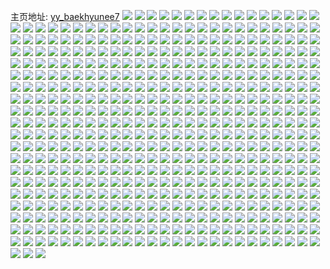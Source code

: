 主页地址: [yy_baekhyunee7](https://weibo.com/u/5141361145) 
![](https://wx4.sinaimg.cn/mw2000/005BWCTLly1h2bpqn1gjgj32dc2dcnpe.jpg) 
![](https://wx4.sinaimg.cn/mw2000/005BWCTLly1h2bpqotfj6j32u82u8qv7.jpg) 
![](https://wx4.sinaimg.cn/mw2000/005BWCTLly1h2bpq8tb4jj30w00u0wle.jpg) 
![](https://wx4.sinaimg.cn/mw2000/005BWCTLly1h2bpqd81q8j34gw3cou11.jpg) 
![](https://wx4.sinaimg.cn/mw2000/005BWCTLly1h2bpqimdd9j32dc2dc7wj.jpg) 
![](https://wx4.sinaimg.cn/mw2000/005BWCTLly1h2bpqfjnj4j335s2dc7wk.jpg) 
![](https://wx4.sinaimg.cn/mw2000/005BWCTLly1h2bpqlii6cj32dc2dc4qr.jpg) 
![](https://wx4.sinaimg.cn/mw2000/005BWCTLly1h2bpqh6kgbj32dc2dcb2b.jpg) 
![](https://wx4.sinaimg.cn/mw2000/005BWCTLly1h2bpqkakqtj32dc2dcx6q.jpg) 
![](https://wx4.sinaimg.cn/mw2000/005BWCTLly1h24ixa7t7vj31o0190wnf.jpg) 
![](https://wx4.sinaimg.cn/mw2000/005BWCTLly1h24ixajg2tj31o0190k1p.jpg) 
![](https://wx4.sinaimg.cn/mw2000/005BWCTLly1h24ixbxghkj31o0190alz.jpg) 
![](https://wx4.sinaimg.cn/mw2000/005BWCTLly1h24ix9k1utj31uc1acdo9.jpg) 
![](https://wx4.sinaimg.cn/mw2000/005BWCTLly1h24ixas8u1j31o0190jz6.jpg) 
![](https://wx4.sinaimg.cn/mw2000/005BWCTLly1h24ixb6jvrj31o0190gsj.jpg) 
![](https://wx4.sinaimg.cn/mw2000/005BWCTLly1h24ix9xdy9j31o0190gyw.jpg) 
![](https://wx4.sinaimg.cn/mw2000/005BWCTLly1h24ixbm8mrj31o01907lj.jpg) 
![](https://wx4.sinaimg.cn/mw2000/005BWCTLly1h24ixq7i8ij31o0190h10.jpg) 
![](https://wx4.sinaimg.cn/mw2000/005BWCTLly1h22e4n4jqtj323v35tkjm.jpg) 
![](https://wx4.sinaimg.cn/mw2000/005BWCTLly1h22e4lartlj32fb2c0x6p.jpg) 
![](https://wx4.sinaimg.cn/mw2000/005BWCTLly1h22e4uxkltj32dc2dcu0x.jpg) 
![](https://wx4.sinaimg.cn/mw2000/005BWCTLly1h22e4rhsd7j32dc2d41l0.jpg) 
![](https://wx4.sinaimg.cn/mw2000/005BWCTLly1h22e4tf3bfj32dc2dc1kz.jpg) 
![](https://wx4.sinaimg.cn/mw2000/005BWCTLly1h22e4pc5xvj32dc2dce83.jpg) 
![](https://wx4.sinaimg.cn/mw2000/005BWCTLly1h20aoeomc1j3247340u0y.jpg) 
![](https://wx4.sinaimg.cn/mw2000/005BWCTLly1h20aocbt94j32f43k07wi.jpg) 
![](https://wx4.sinaimg.cn/mw2000/005BWCTLly1h20aojjclvj32u82u8b2c.jpg) 
![](https://wx4.sinaimg.cn/mw2000/005BWCTLly1h20aod7v6vj32dc2dcnpd.jpg) 
![](https://wx4.sinaimg.cn/mw2000/005BWCTLly1h20anwrxvqj30u0140wib.jpg) 
![](https://wx4.sinaimg.cn/mw2000/005BWCTLly1h20anx1tp3j30m813k0un.jpg) 
![](https://wx4.sinaimg.cn/mw2000/005BWCTLly1h1z598ucrkj31mo25ye81.jpg) 
![](https://wx4.sinaimg.cn/mw2000/005BWCTLly1h1z599jbqcj31mo23n4qp.jpg) 
![](https://wx4.sinaimg.cn/mw2000/005BWCTLly1h1xsxkag2kj32dc35snpe.jpg) 
![](https://wx4.sinaimg.cn/mw2000/005BWCTLly1h1xsxmbyigj32dc35snpe.jpg) 
![](https://wx4.sinaimg.cn/mw2000/005BWCTLly1h1xrr0unuej32dc2dcnpe.jpg) 
![](https://wx4.sinaimg.cn/mw2000/005BWCTLly1h1xrr1r844j32dc2dc4qq.jpg) 
![](https://wx4.sinaimg.cn/mw2000/005BWCTLly1h1xrrcx9gcj32dc2dcu0y.jpg) 
![](https://wx4.sinaimg.cn/mw2000/005BWCTLly1h1xrr5ppu0j32u82u8u0z.jpg) 
![](https://wx4.sinaimg.cn/mw2000/005BWCTLly1h1xrqxc39nj325s31g7wi.jpg) 
![](https://wx4.sinaimg.cn/mw2000/005BWCTLly1h1xrrbn1a5j32dc35se82.jpg) 
![](https://wx4.sinaimg.cn/mw2000/005BWCTLly1h1xrr75hbkj32dc2dc1l1.jpg) 
![](https://wx4.sinaimg.cn/mw2000/005BWCTLly1h1xrqzovoaj32c02c0u10.jpg) 
![](https://wx4.sinaimg.cn/mw2000/005BWCTLly1h1xrr484iuj32u82u8x6u.jpg) 
![](https://wx4.sinaimg.cn/mw2000/005BWCTLly1h1wkp50awtj31o0190wyd.jpg) 
![](https://wx4.sinaimg.cn/mw2000/005BWCTLly1h1wkp5hwsvj31o0190h5i.jpg) 
![](https://wx4.sinaimg.cn/mw2000/005BWCTLly1h1vb9xa05pj32dc2dcnpd.jpg) 
![](https://wx4.sinaimg.cn/mw2000/005BWCTLly1h1vb9epibhj31ek35r7wh.jpg) 
![](https://wx4.sinaimg.cn/mw2000/005BWCTLly1h1vb9q5vccj32dc2dcu0x.jpg) 
![](https://wx4.sinaimg.cn/mw2000/005BWCTLly1h1vb9dhaabj31ek35rhdt.jpg) 
![](https://wx4.sinaimg.cn/mw2000/005BWCTLly1h1vb9htutdj32dc2dckjl.jpg) 
![](https://wx4.sinaimg.cn/mw2000/005BWCTLly1h1vb9iu6zsj32dc2dcb2a.jpg) 
![](https://wx4.sinaimg.cn/mw2000/005BWCTLly1h1vb9fxbd8j31fb24p4qp.jpg) 
![](https://wx4.sinaimg.cn/mw2000/005BWCTLly1h1vb9kle70j32dc2dc4qr.jpg) 
![](https://wx4.sinaimg.cn/mw2000/005BWCTLly1h1vb9ltu69j32dc2dc7wi.jpg) 
![](https://wx4.sinaimg.cn/mw2000/005BWCTLly1h1vb9nb6plj32dc2dc7wi.jpg) 
![](https://wx4.sinaimg.cn/mw2000/005BWCTLly1h1vb9orvvrj32dc2dcx6q.jpg) 
![](https://wx4.sinaimg.cn/mw2000/005BWCTLly1h1taji08ufj30y019ckaa.jpg) 
![](https://wx4.sinaimg.cn/mw2000/005BWCTLly1h1rz2kd3wij31mo1mo1kx.jpg) 
![](https://wx4.sinaimg.cn/mw2000/005BWCTLly1h1rz449femj31o0190n3v.jpg) 
![](https://wx4.sinaimg.cn/mw2000/005BWCTLly1h1rzcvlcabj31o0190na4.jpg) 
![](https://wx4.sinaimg.cn/mw2000/005BWCTLly1h1rz2jemlhj32dc2dckjl.jpg) 
![](https://wx4.sinaimg.cn/mw2000/005BWCTLly1h1rz2im56lj32dc2dchdu.jpg) 
![](https://wx4.sinaimg.cn/mw2000/005BWCTLly1h1rz2gb2lnj32dc2dckjm.jpg) 
![](https://wx4.sinaimg.cn/mw2000/005BWCTLly1h1pyjfpp48j31hc0u0n0t.jpg) 
![](https://wx4.sinaimg.cn/mw2000/005BWCTLly1h1px3b6go7j30u01f6abn.jpg) 
![](https://wx4.sinaimg.cn/mw2000/005BWCTLly1h1omn4teldj31mo268e81.jpg) 
![](https://wx4.sinaimg.cn/mw2000/005BWCTLly1h1omnd7ishj30vp13eq5m.jpg) 
![](https://wx4.sinaimg.cn/mw2000/005BWCTLly1h1omnafi95j335s2dcb29.jpg) 
![](https://wx4.sinaimg.cn/mw2000/005BWCTLly1h1omnbp9ezj32dc2dce82.jpg) 
![](https://wx4.sinaimg.cn/mw2000/005BWCTLly1h1omn551prj31o0190jyw.jpg) 
![](https://wx4.sinaimg.cn/mw2000/005BWCTLly1h1omnctmszj32dc35shdu.jpg) 
![](https://wx4.sinaimg.cn/mw2000/005BWCTLly1h1omn0yph8j32c02c01kz.jpg) 
![](https://wx4.sinaimg.cn/mw2000/005BWCTLly1h1omn8ukf8j32cj29cu0y.jpg) 
![](https://wx4.sinaimg.cn/mw2000/005BWCTLly1h1omn6m9knj32dc2dckjm.jpg) 
![](https://wx4.sinaimg.cn/mw2000/005BWCTLly1h1l15uowuhj30sg0s7wkf.jpg) 
![](https://wx4.sinaimg.cn/mw2000/005BWCTLly1h1l15vtlhej335s2dcb2a.jpg) 
![](https://wx4.sinaimg.cn/mw2000/005BWCTLly1h1hjz7cycjj32eo2eohdt.jpg) 
![](https://wx4.sinaimg.cn/mw2000/005BWCTLly1h1hjz90789j32dc2dce83.jpg) 
![](https://wx4.sinaimg.cn/mw2000/005BWCTLly1h1hjzaqs8ej32dc35snpe.jpg) 
![](https://wx4.sinaimg.cn/mw2000/005BWCTLly1h1hjziibm7j32u82u8kjn.jpg) 
![](https://wx4.sinaimg.cn/mw2000/005BWCTLly1h1hjzgoq11j335s2dcb2a.jpg) 
![](https://wx4.sinaimg.cn/mw2000/005BWCTLly1h1hjzjvocgj32dc2dckjn.jpg) 
![](https://wx4.sinaimg.cn/mw2000/005BWCTLly1h1hjzlciy0j32dc2dc7wi.jpg) 
![](https://wx4.sinaimg.cn/mw2000/005BWCTLly1h1hjzdlh3pj323u35su0y.jpg) 
![](https://wx4.sinaimg.cn/mw2000/005BWCTLly1h1hjzfkv8sj323u35s7wj.jpg) 
![](https://wx4.sinaimg.cn/mw2000/005BWCTLly1h1cj5ygodzj32dc2dcnpe.jpg) 
![](https://wx4.sinaimg.cn/mw2000/005BWCTLly1h1cj5nwyczj32dc2dc4qq.jpg) 
![](https://wx4.sinaimg.cn/mw2000/005BWCTLly1h1cj5uiislj32u82u87wj.jpg) 
![](https://wx4.sinaimg.cn/mw2000/005BWCTLly1h1cj5pf04ej32eo37ke82.jpg) 
![](https://wx4.sinaimg.cn/mw2000/005BWCTLly1h1cj5ro05jj31op1rshdu.jpg) 
![](https://wx4.sinaimg.cn/mw2000/005BWCTLly1h1cj5w1hw4j32dc25shdt.jpg) 
![](https://wx4.sinaimg.cn/mw2000/005BWCTLly1h1cj5xdznaj32dc2dcu0y.jpg) 
![](https://wx4.sinaimg.cn/mw2000/005BWCTLly1h1cj5t0v13j326h35sb29.jpg) 
![](https://wx4.sinaimg.cn/mw2000/005BWCTLly1h1cj5z1ekzj30xh18ntg6.jpg) 
![](https://wx4.sinaimg.cn/mw2000/005BWCTLly1h18lie7sboj30qo0zktju.jpg) 
![](https://wx4.sinaimg.cn/mw2000/005BWCTLly1h18lieiovpj30mh0wwdpk.jpg) 
![](https://wx4.sinaimg.cn/mw2000/005BWCTLly1h16vcy87bpj31yc2e6x6p.jpg) 
![](https://wx4.sinaimg.cn/mw2000/005BWCTLly1h16vd0gsnxj33402bzkjn.jpg) 
![](https://wx4.sinaimg.cn/mw2000/005BWCTLly1h16vd24827j333z2bz1kz.jpg) 
![](https://wx4.sinaimg.cn/mw2000/005BWCTLly1h16vcwkufrj311c250aja.jpg) 
![](https://wx4.sinaimg.cn/mw2000/005BWCTLly1h16vcqlovnj323v35tnpd.jpg) 
![](https://wx4.sinaimg.cn/mw2000/005BWCTLly1h16vcrnhyxj31vu35r4qp.jpg) 
![](https://wx4.sinaimg.cn/mw2000/005BWCTLly1h16vcw1xkkj32dc2dcx6p.jpg) 
![](https://wx4.sinaimg.cn/mw2000/005BWCTLly1h16vct0oa1j335s2dcqv7.jpg) 
![](https://wx4.sinaimg.cn/mw2000/005BWCTLly1h16vcua59xj32o32mqu0y.jpg) 
![](https://wx4.sinaimg.cn/mw2000/005BWCTLly1h16vcxb0z6j31lv23jkjl.jpg) 
![](https://wx4.sinaimg.cn/mw2000/005BWCTLly1h13v4fuggdj323v35tqv5.jpg) 
![](https://wx4.sinaimg.cn/mw2000/005BWCTLly1h13v4j9s6ij32u82u8hdu.jpg) 
![](https://wx4.sinaimg.cn/mw2000/005BWCTLly1h13v4gxknsj32db34fhdt.jpg) 
![](https://wx4.sinaimg.cn/mw2000/005BWCTLly1h13v4m4o5oj33402c0kjo.jpg) 
![](https://wx4.sinaimg.cn/mw2000/005BWCTLly1h12qpvt0fjj31400u03yw.jpg) 
![](https://wx4.sinaimg.cn/mw2000/005BWCTLly1h12gtp1i0nj30u01jn76q.jpg) 
![](https://wx4.sinaimg.cn/mw2000/005BWCTLly1h10idd0u5lj31ml1mlu0x.jpg) 
![](https://wx4.sinaimg.cn/mw2000/005BWCTLly1h10iddmqrvj31km1kmqv5.jpg) 
![](https://wx4.sinaimg.cn/mw2000/005BWCTLly1h10ide854qj31ml1mlhdr.jpg) 
![](https://wx4.sinaimg.cn/mw2000/005BWCTLly1h10idf1tvrj31mf1o07wh.jpg) 
![](https://wx4.sinaimg.cn/mw2000/005BWCTLly1h0xuy6vnqjj32eo2eob2a.jpg) 
![](https://wx4.sinaimg.cn/mw2000/005BWCTLly1h0xuy9lxfaj32dc2dc7wi.jpg) 
![](https://wx4.sinaimg.cn/mw2000/005BWCTLly1h0xuyehw2pj335s2dcx6q.jpg) 
![](https://wx4.sinaimg.cn/mw2000/005BWCTLly1h0xuyrib22j32dc2dc7wi.jpg) 
![](https://wx4.sinaimg.cn/mw2000/005BWCTLly1h0tnzydr7sj318g0p011x.jpg) 
![](https://wx4.sinaimg.cn/mw2000/005BWCTLly1h0tiwi83epj30lf05d0uw.jpg) 
![](https://wx4.sinaimg.cn/mw2000/005BWCTLly1h0pezxfp9lj32u82u81kz.jpg) 
![](https://wx4.sinaimg.cn/mw2000/005BWCTLly1h0pezy13baj317b0tbag9.jpg) 
![](https://wx4.sinaimg.cn/mw2000/005BWCTLly1h0pf07l2dtj30zo1kaqv5.jpg) 
![](https://wx4.sinaimg.cn/mw2000/005BWCTLly1h0pezzg5tqj313r12ztsj.jpg) 
![](https://wx4.sinaimg.cn/mw2000/005BWCTLly1h0pf02zj7gj32dc35s4qt.jpg) 
![](https://wx4.sinaimg.cn/mw2000/005BWCTLly1h0pf0523txj337k2eokjn.jpg) 
![](https://wx4.sinaimg.cn/mw2000/005BWCTLly1h0pezyu1b9j31ki1gs7w8.jpg) 
![](https://wx4.sinaimg.cn/mw2000/005BWCTLly1h0pf09uovpj329j1kw7wi.jpg) 
![](https://wx4.sinaimg.cn/mw2000/005BWCTLly1h0pf0cdfpyj32dc2dce82.jpg) 
![](https://wx4.sinaimg.cn/mw2000/005BWCTLly1h0pf00o1kjj31vn1v6kjl.jpg) 
![](https://wx4.sinaimg.cn/mw2000/005BWCTLly1h0pf0ga8imj32dc2dc1ky.jpg) 
![](https://wx4.sinaimg.cn/mw2000/005BWCTLly1h0pf0l1ta9j32dc2dcnpd.jpg) 
![](https://wx4.sinaimg.cn/mw2000/005BWCTLly1h0m1nue2w9j31o00zutxz.jpg) 
![](https://wx4.sinaimg.cn/mw2000/005BWCTLly1h0m1o6v04nj31zm1wd4qp.jpg) 
![](https://wx4.sinaimg.cn/mw2000/005BWCTLly1h0m1nx3vo4j311c250thu.jpg) 
![](https://wx4.sinaimg.cn/mw2000/005BWCTLly1h0m1o0lfa5j32dc21fhdt.jpg) 
![](https://wx4.sinaimg.cn/mw2000/005BWCTLly1h0m1nzgtv4j32c0340qv8.jpg) 
![](https://wx4.sinaimg.cn/mw2000/005BWCTLly1h0m1o2e9jyj32dc35s1kz.jpg) 
![](https://wx4.sinaimg.cn/mw2000/005BWCTLly1h0m1o4xj30j32nq1xqnpd.jpg) 
![](https://wx4.sinaimg.cn/mw2000/005BWCTLly1h0m1nvpzztj335s2dc4qr.jpg) 
![](https://wx4.sinaimg.cn/mw2000/005BWCTLly1h0m1nwns17j31nn1moe81.jpg) 
![](https://wx4.sinaimg.cn/mw2000/005BWCTLly1h0m1o40psrj335s2dc1kz.jpg) 
![](https://wx4.sinaimg.cn/mw2000/005BWCTLly1h0m1o5pdrmj32sj23qnpd.jpg) 
![](https://wx4.sinaimg.cn/mw2000/005BWCTLly1h0j44qapzzj30u01fr77w.jpg) 
![](https://wx4.sinaimg.cn/mw2000/005BWCTLly1h0f54oegdgj32u82u8b29.jpg) 
![](https://wx4.sinaimg.cn/mw2000/005BWCTLly1h0f5545bcej32dc35shdw.jpg) 
![](https://wx4.sinaimg.cn/mw2000/005BWCTLly1h0f555k478j32dc2dcx6p.jpg) 
![](https://wx4.sinaimg.cn/mw2000/005BWCTLly1h0f54srf76j321c2da4qq.jpg) 
![](https://wx4.sinaimg.cn/mw2000/005BWCTLly1h0f557m4qej32dc2dc1ky.jpg) 
![](https://wx4.sinaimg.cn/mw2000/005BWCTLly1h0f550r0yjj335s2dcb2b.jpg) 
![](https://wx4.sinaimg.cn/mw2000/005BWCTLly1h0f54qxr6dj32dc2dcqv6.jpg) 
![](https://wx4.sinaimg.cn/mw2000/005BWCTLly1h0f54wjyxwj32dc35sb2b.jpg) 
![](https://wx4.sinaimg.cn/mw2000/005BWCTLly1h0f54utocgj335s2dc4qr.jpg) 
![](https://wx4.sinaimg.cn/mw2000/005BWCTLly1h0f54xtw38j32qn27rx6q.jpg) 
![](https://wx4.sinaimg.cn/mw2000/005BWCTLly1h0ddra79m3j31x32w7hdt.jpg) 
![](https://wx4.sinaimg.cn/mw2000/005BWCTLly1h07exkp3qjj32dc35skjm.jpg) 
![](https://wx4.sinaimg.cn/mw2000/005BWCTLly1h07ewkd6jhj31km35snpe.jpg) 
![](https://wx4.sinaimg.cn/mw2000/005BWCTLly1h07ewmftl7j31ko35s4qr.jpg) 
![](https://wx4.sinaimg.cn/mw2000/005BWCTLly1h07ewiolrwj30y535tnpd.jpg) 
![](https://wx4.sinaimg.cn/mw2000/005BWCTLly1h07ewty783j322435rb29.jpg) 
![](https://wx4.sinaimg.cn/mw2000/005BWCTLly1h07ewsu0snj31kw35su0x.jpg) 
![](https://wx4.sinaimg.cn/mw2000/005BWCTLly1h07ewqw2fnj31kw35su0x.jpg) 
![](https://wx4.sinaimg.cn/mw2000/005BWCTLly1h07ewo624bj311x35rb29.jpg) 
![](https://wx4.sinaimg.cn/mw2000/005BWCTLly1h07ewvgedmj31ma35rnpd.jpg) 
![](https://wx4.sinaimg.cn/mw2000/005BWCTLly1h07ewwfzjsj32dc2dc1ky.jpg) 
![](https://wx4.sinaimg.cn/mw2000/005BWCTLly1h0440iizyij30sj0shdrr.jpg) 
![](https://wx4.sinaimg.cn/mw2000/005BWCTLly1h03c39gv1gj32dc2dcb2b.jpg) 
![](https://wx4.sinaimg.cn/mw2000/005BWCTLly1h03c2w04usj311c3401iu.jpg) 
![](https://wx4.sinaimg.cn/mw2000/005BWCTLly1h03c2udumbj32dc2dcu0x.jpg) 
![](https://wx4.sinaimg.cn/mw2000/005BWCTLly1h03c2sar0lj32dc2dce82.jpg) 
![](https://wx4.sinaimg.cn/mw2000/005BWCTLly1h03c340lplj32dc2dcx6p.jpg) 
![](https://wx4.sinaimg.cn/mw2000/005BWCTLly1h03c321ae8j32dc2dckjm.jpg) 
![](https://wx4.sinaimg.cn/mw2000/005BWCTLly1h03c2ynb6xj32dc2dcx6p.jpg) 
![](https://wx4.sinaimg.cn/mw2000/005BWCTLly1h03c2q5oaej32dc2dcnpe.jpg) 
![](https://wx4.sinaimg.cn/mw2000/005BWCTLly1h03c36jpokj32dc2dc1ky.jpg) 
![](https://wx4.sinaimg.cn/mw2000/005BWCTLly1gzzjojx628j31fc23n7wh.jpg) 
![](https://wx4.sinaimg.cn/mw2000/005BWCTLly1gzzjolt5vnj31je268hdt.jpg) 
![](https://wx4.sinaimg.cn/mw2000/005BWCTLly1gzzjone7zyj31mo2684qq.jpg) 
![](https://wx4.sinaimg.cn/mw2000/005BWCTLly1gzzjoq3xnfj31mo268b2a.jpg) 
![](https://wx4.sinaimg.cn/mw2000/005BWCTLly1gzybp0cw0pj335s2dce81.jpg) 
![](https://wx4.sinaimg.cn/mw2000/005BWCTLly1gzybp1pvk9j326t1r04qp.jpg) 
![](https://wx4.sinaimg.cn/mw2000/005BWCTLly1gzyboyjoq4j31mo197zuq.jpg) 
![](https://wx4.sinaimg.cn/mw2000/005BWCTLly1gzyboxsig7j335s2dckjm.jpg) 
![](https://wx4.sinaimg.cn/mw2000/005BWCTLly1gzybow8ecwj311c2507da.jpg) 
![](https://wx4.sinaimg.cn/mw2000/005BWCTLly1gzybovqszbj30vm0vh0wv.jpg) 
![](https://wx4.sinaimg.cn/mw2000/005BWCTLly1gztqyt1m7sj32he1yt1ky.jpg) 
![](https://wx4.sinaimg.cn/mw2000/005BWCTLly1gztqyv8qh7j32nd222kjm.jpg) 
![](https://wx4.sinaimg.cn/mw2000/005BWCTLly1gztqyyd010j32dc2cghdu.jpg) 
![](https://wx4.sinaimg.cn/mw2000/005BWCTLly1gztqz26mhzj32dc2dchdu.jpg) 
![](https://wx4.sinaimg.cn/mw2000/005BWCTLly1gztqyx2c6cj33402c0u0x.jpg) 
![](https://wx4.sinaimg.cn/mw2000/005BWCTLly1gztqz5flfvj31mo1monno.jpg) 
![](https://wx4.sinaimg.cn/mw2000/005BWCTLly1gztqyzp2lpj335s2dcqv6.jpg) 
![](https://wx4.sinaimg.cn/mw2000/005BWCTLly1gztqz4g4c5j329l2cmx6p.jpg) 
![](https://wx4.sinaimg.cn/mw2000/005BWCTLly1gztr0gjedoj31400u0te1.jpg) 
![](https://wx4.sinaimg.cn/mw2000/005BWCTLly1gzkd9h0kwtj31mo1moqv5.jpg) 
![](https://wx4.sinaimg.cn/mw2000/005BWCTLly1gzjuz7hyq8j32dc35shdu.jpg) 
![](https://wx4.sinaimg.cn/mw2000/005BWCTLly1gzj3zdgn4dj335s2dc1kz.jpg) 
![](https://wx4.sinaimg.cn/mw2000/005BWCTLly1gzj3zg090uj30u00u0464.jpg) 
![](https://wx4.sinaimg.cn/mw2000/005BWCTLly1gzj3zfjp4tj32r023oqv6.jpg) 
![](https://wx4.sinaimg.cn/mw2000/005BWCTLly1gzj42an228j32mu3407wi.jpg) 
![](https://wx4.sinaimg.cn/mw2000/005BWCTLly1gzj3znhjxkj31mo268e81.jpg) 
![](https://wx4.sinaimg.cn/mw2000/005BWCTLly1gzj41d10esj30uq33z4qp.jpg) 
![](https://wx4.sinaimg.cn/mw2000/005BWCTLly1gzcdef6rq8j31400u0aha.jpg) 
![](https://wx4.sinaimg.cn/mw2000/005BWCTLly1gzcdegvfw2j335s2dcu0y.jpg) 
![](https://wx4.sinaimg.cn/mw2000/005BWCTLly1gz8sd0dciej30u00dj0x6.jpg) 
![](https://wx4.sinaimg.cn/mw2000/005BWCTLly1gz8sd1v8npj32c01o9hdt.jpg) 
![](https://wx4.sinaimg.cn/mw2000/005BWCTLly1gz8sfbgo9ej329c2biqv6.jpg) 
![](https://wx4.sinaimg.cn/mw2000/005BWCTLly1gz8sd6krf8j335s2dchdu.jpg) 
![](https://wx4.sinaimg.cn/mw2000/005BWCTLly1gz8sd53ymcj335s2dc1kz.jpg) 
![](https://wx4.sinaimg.cn/mw2000/005BWCTLly1gz8sds5dmyj32dc35sb2a.jpg) 
![](https://wx4.sinaimg.cn/mw2000/005BWCTLly1gz3yc9cxvgj30u00u0dj6.jpg) 
![](https://wx4.sinaimg.cn/mw2000/005BWCTLgy1gz0imcy1i6j30s10pvq8e.jpg) 
![](https://wx4.sinaimg.cn/mw2000/005BWCTLgy1gz0imwjiioj311c0r17ad.jpg) 
![](https://wx4.sinaimg.cn/mw2000/005BWCTLgy1gz0imhw4chj30ig0gtwgt.jpg) 
![](https://wx4.sinaimg.cn/mw2000/005BWCTLgy1gz0imecaz8j32db23sx6p.jpg) 
![](https://wx4.sinaimg.cn/mw2000/005BWCTLgy1gz0in2n6cqj32c0340hdv.jpg) 
![](https://wx4.sinaimg.cn/mw2000/005BWCTLgy1gz0imrawmlj335s2dcu0y.jpg) 
![](https://wx4.sinaimg.cn/mw2000/005BWCTLgy1gz0inlz4c4j330b25dkjo.jpg) 
![](https://wx4.sinaimg.cn/mw2000/005BWCTLgy1gz0immvwzsj335s2dcqv7.jpg) 
![](https://wx4.sinaimg.cn/mw2000/005BWCTLgy1gz0imvb7hhj335s2dc1kz.jpg) 
![](https://wx4.sinaimg.cn/mw2000/005BWCTLgy1gz0in8k91ej335s2dckjo.jpg) 
![](https://wx4.sinaimg.cn/mw2000/005BWCTLgy1gz0inezzfcj32io1w0u0z.jpg) 
![](https://wx4.sinaimg.cn/mw2000/005BWCTLgy1gz0imhawqgj31mo1mo4qp.jpg) 
![](https://wx4.sinaimg.cn/mw2000/005BWCTLgy1gz0imfmlzjj335s2dchdu.jpg) 
![](https://wx4.sinaimg.cn/mw2000/005BWCTLgy1gyz78oxzoyj31os2bwx6p.jpg) 
![](https://wx4.sinaimg.cn/mw2000/005BWCTLgy1gyz78vjy9nj31p82rpkjm.jpg) 
![](https://wx4.sinaimg.cn/mw2000/005BWCTLgy1gyz78sq3wtj31lq2hve82.jpg) 
![](https://wx4.sinaimg.cn/mw2000/005BWCTLgy1gyz798a9r0j321n2uux6q.jpg) 
![](https://wx4.sinaimg.cn/mw2000/005BWCTLgy1gyz79hh9m2j32dc3k07wk.jpg) 
![](https://wx4.sinaimg.cn/mw2000/005BWCTLgy1gyz78zipoqj31gc234e82.jpg) 
![](https://wx4.sinaimg.cn/mw2000/005BWCTLgy1gyz792w8r3j31qx2md4qr.jpg) 
![](https://wx4.sinaimg.cn/mw2000/005BWCTLgy1gyz79db8bmj328y3giqv9.jpg) 
![](https://wx4.sinaimg.cn/mw2000/005BWCTLgy1gyz79ki61hj324d33p1kz.jpg) 
![](https://wx4.sinaimg.cn/mw2000/005BWCTLgy1gyz79pyhacj32dc3k0hdx.jpg) 
![](https://wx4.sinaimg.cn/mw2000/005BWCTLgy1gyz79soo62j31ns2dcqv6.jpg) 
![](https://wx4.sinaimg.cn/mw2000/005BWCTLgy1gyy7uc3vvcj32io1w0u0z.jpg) 
![](https://wx4.sinaimg.cn/mw2000/005BWCTLgy1gyy7ufpujuj32c0340hdv.jpg) 
![](https://wx4.sinaimg.cn/mw2000/005BWCTLgy1gyy7uiq1g0j32dc35se82.jpg) 
![](https://wx4.sinaimg.cn/mw2000/005BWCTLgy1gyy7uls1h7j335s2dc4qr.jpg) 
![](https://wx4.sinaimg.cn/mw2000/005BWCTLly1gyx2ucpgapj31s02dchdu.jpg) 
![](https://wx4.sinaimg.cn/mw2000/005BWCTLly1gyuqog6jf0j335s2dckjm.jpg) 
![](https://wx4.sinaimg.cn/mw2000/005BWCTLly1gyuqoikp0bj322w22gb2a.jpg) 
![](https://wx4.sinaimg.cn/mw2000/005BWCTLly1gyuqokqjlrj31mo1mo7rv.jpg) 
![](https://wx4.sinaimg.cn/mw2000/005BWCTLly1gyuqorg1dmj32c02c0b2b.jpg) 
![](https://wx4.sinaimg.cn/mw2000/005BWCTLly1gyuqom7f0jj31hc0u0anr.jpg) 
![](https://wx4.sinaimg.cn/mw2000/005BWCTLly1gyuqon5l1ij30zk0k07cm.jpg) 
![](https://wx4.sinaimg.cn/mw2000/005BWCTLly1gysmsci9zfj321y2tynpd.jpg) 
![](https://wx4.sinaimg.cn/mw2000/005BWCTLly1gyoo2h4k1aj33jz2dbkjm.jpg) 
![](https://wx4.sinaimg.cn/mw2000/005BWCTLly1gyn4zwzbjjj335s24xu0x.jpg) 
![](https://wx4.sinaimg.cn/mw2000/005BWCTLly1gyfsq2ex0sj32dc2dcx6p.jpg) 
![](https://wx4.sinaimg.cn/mw2000/005BWCTLly1gyfspnmgvvj32dc2dcu0x.jpg) 
![](https://wx4.sinaimg.cn/mw2000/005BWCTLly1gyfspp6wu3j32dc2dc4qq.jpg) 
![](https://wx4.sinaimg.cn/mw2000/005BWCTLly1gyfspqf4hxj32681mo1kx.jpg) 
![](https://wx4.sinaimg.cn/mw2000/005BWCTLly1gyfspsxlvtj32dc2dchdv.jpg) 
![](https://wx4.sinaimg.cn/mw2000/005BWCTLly1gyfspwbtr8j335s2dcu0z.jpg) 
![](https://wx4.sinaimg.cn/mw2000/005BWCTLly1gyfspu9963j31mo1moe81.jpg) 
![](https://wx4.sinaimg.cn/mw2000/005BWCTLly1gyfspy4gphj335s2dc4qr.jpg) 
![](https://wx4.sinaimg.cn/mw2000/005BWCTLly1gyfsq01ij8j335s2dckjm.jpg) 
![](https://wx4.sinaimg.cn/mw2000/005BWCTLly1gyfsq48w0nj335s2dcx6q.jpg) 
![](https://wx4.sinaimg.cn/mw2000/005BWCTLly1gyeuzvd6koj31s21qy7wh.jpg) 
![](https://wx4.sinaimg.cn/mw2000/005BWCTLly1gy6qvua5jtj31mx2utb2b.jpg) 
![](https://wx4.sinaimg.cn/mw2000/005BWCTLly1gy6qvzfwgzj333z2bzb2c.jpg) 
![](https://wx4.sinaimg.cn/mw2000/005BWCTLly1gy6qw2f1d2j327c22ckjm.jpg) 
![](https://wx4.sinaimg.cn/mw2000/005BWCTLly1gy6qw31dymj315w0sfqno.jpg) 
![](https://wx4.sinaimg.cn/mw2000/005BWCTLly1gy5nlhvppbj31bp0zsqrj.jpg) 
![](https://wx4.sinaimg.cn/mw2000/005BWCTLly1gy5nlm01f2j32dc35sb2c.jpg) 
![](https://wx4.sinaimg.cn/mw2000/005BWCTLly1gy5nloph2bj33k02f4x6q.jpg) 
![](https://wx4.sinaimg.cn/mw2000/005BWCTLly1gy5nls58nej32dc35s4qs.jpg) 
![](https://wx4.sinaimg.cn/mw2000/005BWCTLly1gy5nlvoim0j32dc2dc1l0.jpg) 
![](https://wx4.sinaimg.cn/mw2000/005BWCTLly1gy5nlx9gz0j335s2dcx6q.jpg) 
![](https://wx4.sinaimg.cn/mw2000/005BWCTLly1gy32jwot7fj34682u8npf.jpg) 
![](https://wx4.sinaimg.cn/mw2000/005BWCTLly1gy221265fkj335s2dcx6q.jpg) 
![](https://wx4.sinaimg.cn/mw2000/005BWCTLly1gy2215ttrgj335s2dchdu.jpg) 
![](https://wx4.sinaimg.cn/mw2000/005BWCTLly1gxzy5pouvgj32500zstkx.jpg) 
![](https://wx4.sinaimg.cn/mw2000/005BWCTLly1gxzq8ccvk5j31mo1mo7wh.jpg) 
![](https://wx4.sinaimg.cn/mw2000/005BWCTLly1gxwb44y2k4j30gx0gg43v.jpg) 
![](https://wx4.sinaimg.cn/mw2000/005BWCTLly1gxwb45hohzj30hz0ha79p.jpg) 
![](https://wx4.sinaimg.cn/mw2000/005BWCTLly1gxwb4abqthj32c03404qs.jpg) 
![](https://wx4.sinaimg.cn/mw2000/005BWCTLly1gxwb4blxltj31jk224hdt.jpg) 
![](https://wx4.sinaimg.cn/mw2000/005BWCTLly1gxwb4e5k4wj335s2dce83.jpg) 
![](https://wx4.sinaimg.cn/mw2000/005BWCTLly1gxwb510eimj32d82d71ky.jpg) 
![](https://wx4.sinaimg.cn/mw2000/005BWCTLly1gxswoqep5qj31w01w07s9.jpg) 
![](https://wx4.sinaimg.cn/mw2000/005BWCTLly1gxsworlew8j31w01w0h9w.jpg) 
![](https://wx4.sinaimg.cn/mw2000/005BWCTLly1gxswq5gbavj31w01w04qp.jpg) 
![](https://wx4.sinaimg.cn/mw2000/005BWCTLly1gxswq7ijs1j31w01w0x2z.jpg) 
![](https://wx4.sinaimg.cn/mw2000/005BWCTLly1gxswqd81x4j335s2dc000.jpg) 
![](https://wx4.sinaimg.cn/mw2000/005BWCTLly1gxswq9tbekj335s2dcb2a.jpg) 
![](https://wx4.sinaimg.cn/mw2000/005BWCTLly1gxswq8k7nlj31mo1money.jpg) 
![](https://wx4.sinaimg.cn/mw2000/005BWCTLly1gxswqrba90j31mo1moqqp.jpg) 
![](https://wx4.sinaimg.cn/mw2000/005BWCTLly1gxswqfl41oj31mo1moqpm.jpg) 
![](https://wx4.sinaimg.cn/mw2000/005BWCTLly1gxswqevxycj335s2dc1kz.jpg) 
![](https://wx4.sinaimg.cn/mw2000/005BWCTLly1gxrnuuitf9j316f0pv46y.jpg) 
![](https://wx4.sinaimg.cn/mw2000/005BWCTLly1gxrnuxt86mj335s2dc4qs.jpg) 
![](https://wx4.sinaimg.cn/mw2000/005BWCTLly1gxrnuzn2hkj34682u87wj.jpg) 
![](https://wx4.sinaimg.cn/mw2000/005BWCTLly1gxrnuzyh6nj30u014842q.jpg) 
![](https://wx4.sinaimg.cn/mw2000/005BWCTLly1gxphdb3s7cj31mo268kjl.jpg) 
![](https://wx4.sinaimg.cn/mw2000/005BWCTLly1gxov3dw2cwj32u82u8b2b.jpg) 
![](https://wx4.sinaimg.cn/mw2000/005BWCTLly1gxn12dgyf7j30vv0l077i.jpg) 
![](https://wx4.sinaimg.cn/mw2000/005BWCTLly1gxk63unghzj31dq33zqv5.jpg) 
![](https://wx4.sinaimg.cn/mw2000/005BWCTLly1gxk63wcjvtj32td340u0z.jpg) 
![](https://wx4.sinaimg.cn/mw2000/005BWCTLly1gxk63sj3xtj335s2dcu0y.jpg) 
![](https://wx4.sinaimg.cn/mw2000/005BWCTLly1gxk63t9dhnj3248246hdt.jpg) 
![](https://wx4.sinaimg.cn/mw2000/005BWCTLly1gxazpo0ej7j32681mo7t5.jpg) 
![](https://wx4.sinaimg.cn/mw2000/005BWCTLly1gxazpqtewxj32dc2dcnpd.jpg) 
![](https://wx4.sinaimg.cn/mw2000/005BWCTLly1gxazpu3k69j32dc2dcu0x.jpg) 
![](https://wx4.sinaimg.cn/mw2000/005BWCTLly1gxazprs8hmj31hc0pv49b.jpg) 
![](https://wx4.sinaimg.cn/mw2000/005BWCTLly1gx98smodd9j31be0zj0z2.jpg) 
![](https://wx4.sinaimg.cn/mw2000/005BWCTLly1gx98sm7npqj31be0zjgu2.jpg) 
![](https://wx4.sinaimg.cn/mw2000/005BWCTLly1gx98smfz4pj31be0zjacj.jpg) 
![](https://wx4.sinaimg.cn/mw2000/005BWCTLly1gx988psfxaj32u82u8b2c.jpg) 
![](https://wx4.sinaimg.cn/mw2000/005BWCTLly1gx988qx7lyj33402c04qr.jpg) 
![](https://wx4.sinaimg.cn/mw2000/005BWCTLly1gx988tvl4oj32dc2dce82.jpg) 
![](https://wx4.sinaimg.cn/mw2000/005BWCTLly1gx988sdfu3j32681moe4t.jpg) 
![](https://wx4.sinaimg.cn/mw2000/005BWCTLly1gx988w9th7j32dc35sx6q.jpg) 
![](https://wx4.sinaimg.cn/mw2000/005BWCTLly1gx988rjul3j32681mob0a.jpg) 
![](https://wx4.sinaimg.cn/mw2000/005BWCTLly1gx988ugx0fj32dc2dc4qq.jpg) 
![](https://wx4.sinaimg.cn/mw2000/005BWCTLly1gx988vcopwj32dc35se83.jpg) 
![](https://wx4.sinaimg.cn/mw2000/005BWCTLly1gx988x58jtj32u82u8kjn.jpg) 
![](https://wx4.sinaimg.cn/mw2000/005BWCTLly1gx988sujl2j32681moqs0.jpg) 
![](https://wx4.sinaimg.cn/mw2000/005BWCTLly1gx988tairwj31mo1moqpz.jpg) 
![](https://wx4.sinaimg.cn/mw2000/005BWCTLly1gx988xlp6dj32dc2dc4qp.jpg) 
![](https://wx4.sinaimg.cn/mw2000/005BWCTLly1gx5lofcui6j32u82u8e83.jpg) 
![](https://wx4.sinaimg.cn/mw2000/005BWCTLly1gwzq3nbq4hj31mo2684qp.jpg) 
![](https://wx4.sinaimg.cn/mw2000/005BWCTLly1gwzq47qj7ej31mo2684qp.jpg) 
![](https://wx4.sinaimg.cn/mw2000/005BWCTLly1gwzq5gwv3hj31mo2681kx.jpg) 
![](https://wx4.sinaimg.cn/mw2000/005BWCTLly1gwynlcsnexj32dc2dcx6q.jpg) 
![](https://wx4.sinaimg.cn/mw2000/005BWCTLly1gwynlsghy4j31w91wg4qp.jpg) 
![](https://wx4.sinaimg.cn/mw2000/005BWCTLly1gwynlqgtrsj32dc2dcnpe.jpg) 
![](https://wx4.sinaimg.cn/mw2000/005BWCTLly1gwynluelxkj31mo1mohb6.jpg) 
![](https://wx4.sinaimg.cn/mw2000/005BWCTLly1gwynlxd564j335s2dchdu.jpg) 
![](https://wx4.sinaimg.cn/mw2000/005BWCTLly1gwynm0o1lcj31k0340e81.jpg) 
![](https://wx4.sinaimg.cn/mw2000/005BWCTLly1gwxyf4127yj32eo255kjl.jpg) 
![](https://wx4.sinaimg.cn/mw2000/005BWCTLly1gwxjwuikq4j30u00u041m.jpg) 
![](https://wx4.sinaimg.cn/mw2000/005BWCTLly1gwxjwasensj32dc2dcqv5.jpg) 
![](https://wx4.sinaimg.cn/mw2000/005BWCTLly1gwxjwczjglj31l80zsh3q.jpg) 
![](https://wx4.sinaimg.cn/mw2000/005BWCTLly1gwxjwe829fj32c03407wi.jpg) 
![](https://wx4.sinaimg.cn/mw2000/005BWCTLly1gwsygr0kcij31fd341u0y.jpg) 
![](https://wx4.sinaimg.cn/mw2000/005BWCTLly1gwsygphy4pj322o340kjm.jpg) 
![](https://wx4.sinaimg.cn/mw2000/005BWCTLly1gwsygseam4j311n33ze81.jpg) 
![](https://wx4.sinaimg.cn/mw2000/005BWCTLly1gwsygtr317j311c340b29.jpg) 
![](https://wx4.sinaimg.cn/mw2000/005BWCTLly1gwsygvkva3j32681mox6p.jpg) 
![](https://wx4.sinaimg.cn/mw2000/005BWCTLly1gwsygufdwhj32dc2dcqv5.jpg) 
![](https://wx4.sinaimg.cn/mw2000/005BWCTLly1gwsygyg0upj31i022inp9.jpg) 
![](https://wx4.sinaimg.cn/mw2000/005BWCTLly1gwsyh66b5vj32cz340x6q.jpg) 
![](https://wx4.sinaimg.cn/mw2000/005BWCTLly1gwsygwz4u3j32u82u81kz.jpg) 
![](https://wx4.sinaimg.cn/mw2000/005BWCTLly1gwsygxs9ncj32dc2dcnpe.jpg) 
![](https://wx4.sinaimg.cn/mw2000/005BWCTLly1gwsygzx7v2j335s2dchdv.jpg) 
![](https://wx4.sinaimg.cn/mw2000/005BWCTLly1gwsyhgr6ycj34682u8b2b.jpg) 
![](https://wx4.sinaimg.cn/mw2000/005BWCTLly1gwpfvknwbbj318w244e81.jpg) 
![](https://wx4.sinaimg.cn/mw2000/005BWCTLly1gwpfvncwyyj3182204u0x.jpg) 
![](https://wx4.sinaimg.cn/mw2000/005BWCTLly1gwp8omzlyvj32072nrb29.jpg) 
![](https://wx4.sinaimg.cn/mw2000/005BWCTLly1gwmnklxedwj31k01jtnjt.jpg) 
![](https://wx4.sinaimg.cn/mw2000/005BWCTLly1gwmnko92o0j31mo1monoh.jpg) 
![](https://wx4.sinaimg.cn/mw2000/005BWCTLly1gwmnkn1x7ij31mo1mob0b.jpg) 
![](https://wx4.sinaimg.cn/mw2000/005BWCTLly1gwmnkowf2pj31mo1moqt6.jpg) 
![](https://wx4.sinaimg.cn/mw2000/005BWCTLly1gwmnkx60xhj33402c0hdv.jpg) 
![](https://wx4.sinaimg.cn/mw2000/005BWCTLly1gwmnkqvqthj31qs1vy7wh.jpg) 
![](https://wx4.sinaimg.cn/mw2000/005BWCTLly1gwn1jljeouj33402c0hdv.jpg) 
![](https://wx4.sinaimg.cn/mw2000/005BWCTLly1gwn1jjy12yj31mo1mo7uc.jpg) 
![](https://wx4.sinaimg.cn/mw2000/005BWCTLly1gwn1jmg0ptj31mo1moaw5.jpg) 
![](https://wx4.sinaimg.cn/mw2000/005BWCTLly1gwm4o4crd5j31ur340kjm.jpg) 
![](https://wx4.sinaimg.cn/mw2000/005BWCTLly1gwm4o84j18j31ub3401ky.jpg) 
![](https://wx4.sinaimg.cn/mw2000/005BWCTLly1gwm4o23ktwj31jf3404qq.jpg) 
![](https://wx4.sinaimg.cn/mw2000/005BWCTLly1gwm4o2nqdpj31jk15oqmw.jpg) 
![](https://wx4.sinaimg.cn/mw2000/005BWCTLly1gwm4o5g03rj31ih340hdt.jpg) 
![](https://wx4.sinaimg.cn/mw2000/005BWCTLly1gwm4o6y9ymj31h733zkjo.jpg) 
![](https://wx4.sinaimg.cn/mw2000/005BWCTLly1gwkrsn9p97j322o340e82.jpg) 
![](https://wx4.sinaimg.cn/mw2000/005BWCTLly1gwkrsfiqs9j31hr341x6p.jpg) 
![](https://wx4.sinaimg.cn/mw2000/005BWCTLly1gwkrsrodcwj31mo1lw1kx.jpg) 
![](https://wx4.sinaimg.cn/mw2000/005BWCTLly1gwkrt4hwpkj32dc2dce82.jpg) 
![](https://wx4.sinaimg.cn/mw2000/005BWCTLly1gwkrsx959aj31vk1s54qp.jpg) 
![](https://wx4.sinaimg.cn/mw2000/005BWCTLly1gwkrtd0lfvj33402c01ky.jpg) 
![](https://wx4.sinaimg.cn/mw2000/005BWCTLly1gwkrtpa9stj32u82u8npe.jpg) 
![](https://wx4.sinaimg.cn/mw2000/005BWCTLly1gwkrtx2vgej33402c07wi.jpg) 
![](https://wx4.sinaimg.cn/mw2000/005BWCTLly1gwkru011abj31mo1moh6o.jpg) 
![](https://wx4.sinaimg.cn/mw2000/005BWCTLly1gwilp9jarnj32c0340b2a.jpg) 
![](https://wx4.sinaimg.cn/mw2000/005BWCTLly1gwilpam7pqj32c0340e81.jpg) 
![](https://wx4.sinaimg.cn/mw2000/005BWCTLly1gwilpbr5jxj32c0340npd.jpg) 
![](https://wx4.sinaimg.cn/mw2000/005BWCTLly1gwilpdwe5vj32c03401ky.jpg) 
![](https://wx4.sinaimg.cn/mw2000/005BWCTLly1gwilneyu76j30xf0mnq5k.jpg) 
![](https://wx4.sinaimg.cn/mw2000/005BWCTLly1gwfoz8tmp3j31mo1mo4ip.jpg) 
![](https://wx4.sinaimg.cn/mw2000/005BWCTLly1gwfoza9iqvj31mo1moe3a.jpg) 
![](https://wx4.sinaimg.cn/mw2000/005BWCTLly1gwfozbwejcj335s2dckjm.jpg) 
![](https://wx4.sinaimg.cn/mw2000/005BWCTLly1gwfoze1ahuj32c0340qv6.jpg) 
![](https://wx4.sinaimg.cn/mw2000/005BWCTLly1gwfozg7ihzj32dc2dc7wh.jpg) 
![](https://wx4.sinaimg.cn/mw2000/005BWCTLly1gwfozfi7jkj335s2dc1kz.jpg) 
![](https://wx4.sinaimg.cn/mw2000/005BWCTLly1gwfozo5x89j311c1manlp.jpg) 
![](https://wx4.sinaimg.cn/mw2000/005BWCTLly1gwfozht4m0j32dc2dc7wk.jpg) 
![](https://wx4.sinaimg.cn/mw2000/005BWCTLly1gwfp0wyfggj32u82u84qq.jpg) 
![](https://wx4.sinaimg.cn/mw2000/005BWCTLly1gwcakdd7j4j32u82i77wi.jpg) 
![](https://wx4.sinaimg.cn/mw2000/005BWCTLly1gwbpslsjisj31mo1mo1cj.jpg) 
![](https://wx4.sinaimg.cn/mw2000/005BWCTLly1gwbpsnvrcaj31w01w0hda.jpg) 
![](https://wx4.sinaimg.cn/mw2000/005BWCTLly1gw8qd53djej33402c0npe.jpg) 
![](https://wx4.sinaimg.cn/mw2000/005BWCTLly1gw8qf4g4k8j32dc2e74qt.jpg) 
![](https://wx4.sinaimg.cn/mw2000/005BWCTLly1gw8qf7v39qj32dc2dckjl.jpg) 
![](https://wx4.sinaimg.cn/mw2000/005BWCTLly1gw8qfbcac6j32dc2dckjm.jpg) 
![](https://wx4.sinaimg.cn/mw2000/005BWCTLly1gw8qfg4xvcj33402c0qv6.jpg) 
![](https://wx4.sinaimg.cn/mw2000/005BWCTLly1gw8qfxgrkcj31mo1motvp.jpg) 
![](https://wx4.sinaimg.cn/mw2000/005BWCTLly1gw8qfna0bjj33402c0x6q.jpg) 
![](https://wx4.sinaimg.cn/mw2000/005BWCTLly1gw8qft8ne8j33402c0qv6.jpg) 
![](https://wx4.sinaimg.cn/mw2000/005BWCTLly1gw8qg5clf9j32dc35skjl.jpg) 
![](https://wx4.sinaimg.cn/mw2000/005BWCTLly1gw8qg1l9ubj31mo1eztv0.jpg) 
![](https://wx4.sinaimg.cn/mw2000/005BWCTLly1gw8qb3uj76j33402481ky.jpg) 
![](https://wx4.sinaimg.cn/mw2000/005BWCTLly1gw70od1hv8j31mm2lq7wh.jpg) 
![](https://wx4.sinaimg.cn/mw2000/005BWCTLly1gw5xz3c4urj30u00z4tah.jpg) 
![](https://wx4.sinaimg.cn/mw2000/005BWCTLly1gw5xz8jbimj335s2dce82.jpg) 
![](https://wx4.sinaimg.cn/mw2000/005BWCTLly1gw3fuqka82j30u012cn1j.jpg) 
![](https://wx4.sinaimg.cn/mw2000/005BWCTLly1gw3fuii4fzj30u012jjw4.jpg) 
![](https://wx4.sinaimg.cn/mw2000/005BWCTLly1gw3ftpl3anj32192m51kz.jpg) 
![](https://wx4.sinaimg.cn/mw2000/005BWCTLly1gw3ftgw3kfj31xn2t97wi.jpg) 
![](https://wx4.sinaimg.cn/mw2000/005BWCTLly1gw3ftbdienj31y92r74qq.jpg) 
![](https://wx4.sinaimg.cn/mw2000/005BWCTLly1gw3fty5xo1j31w01w04qp.jpg) 
![](https://wx4.sinaimg.cn/mw2000/005BWCTLly1gw3fu0pykoj335s2dcb2a.jpg) 
![](https://wx4.sinaimg.cn/mw2000/005BWCTLly1gw3ftutf7tj32c03401kz.jpg) 
![](https://wx4.sinaimg.cn/mw2000/005BWCTLly1gw3fuakieuj32c0340kjm.jpg) 
![](https://wx4.sinaimg.cn/mw2000/005BWCTLly1gw3fu3p0tnj32681motxy.jpg) 
![](https://wx4.sinaimg.cn/mw2000/005BWCTLly1gw3fr12kvfj32c0340qv5.jpg) 
![](https://wx4.sinaimg.cn/mw2000/005BWCTLly1gvxst4km9uj311c250wtr.jpg) 
![](https://wx4.sinaimg.cn/mw2000/005BWCTLly1gvxso8gvcrj32c0340u0y.jpg) 
![](https://wx4.sinaimg.cn/mw2000/005BWCTLly1gvxsnxsz2mj30pv1hc4d8.jpg) 
![](https://wx4.sinaimg.cn/mw2000/005BWCTLly1gvxso9s4fhj32c02c0x6p.jpg) 
![](https://wx4.sinaimg.cn/mw2000/005BWCTLly1gvxsnvxu20j33402c0qv6.jpg) 
![](https://wx4.sinaimg.cn/mw2000/005BWCTLly1gvxsnz1pbzj33402c0npe.jpg) 
![](https://wx4.sinaimg.cn/mw2000/005BWCTLly1gvxso0oxiwj322o3407wj.jpg) 
![](https://wx4.sinaimg.cn/mw2000/005BWCTLly1gvxsnx7wjyj32c02h01ky.jpg) 
![](https://wx4.sinaimg.cn/mw2000/005BWCTLly1gvxso6ucrpj31k0340u0x.jpg) 
![](https://wx4.sinaimg.cn/mw2000/005BWCTLly1gvxso491fgj32u82u8hdu.jpg) 
![](https://wx4.sinaimg.cn/mw2000/005BWCTLly1gvxso21a1gj31l933z4qq.jpg) 
![](https://wx4.sinaimg.cn/mw2000/005BWCTLly1gvtijimc8zj31k0340u0x.jpg) 
![](https://wx4.sinaimg.cn/mw2000/005BWCTLly1gvtihqfn7wj31db341qv6.jpg) 
![](https://wx4.sinaimg.cn/mw2000/005BWCTLly1gvtiivwjdwj31c0341npe.jpg) 
![](https://wx4.sinaimg.cn/mw2000/005BWCTLly1gvtijs0dkrj31yw2ycx6p.jpg) 
![](https://wx4.sinaimg.cn/mw2000/005BWCTLly1gvtik1596yj32c33404qr.jpg) 
![](https://wx4.sinaimg.cn/mw2000/005BWCTLly1gvtikkm0gaj33402c3qv7.jpg) 
![](https://wx4.sinaimg.cn/mw2000/005BWCTLly1gvrpwazwnnj31mo1monpd.jpg) 
![](https://wx4.sinaimg.cn/mw2000/005BWCTLly1gvrpw1bh96j31mo1mokjl.jpg) 
![](https://wx4.sinaimg.cn/mw2000/005BWCTLly1gvrpwocyalj31mo1mokjl.jpg) 
![](https://wx4.sinaimg.cn/mw2000/005BWCTLly1gvrpvf1yc3j31mo1monpd.jpg) 
![](https://wx4.sinaimg.cn/mw2000/005BWCTLly1gvrpxkfztuj31mo1mohdt.jpg) 
![](https://wx4.sinaimg.cn/mw2000/005BWCTLly1gvrpxng4fxj31mo1mokjl.jpg) 
![](https://wx4.sinaimg.cn/mw2000/005BWCTLly1gvrpxtk3kyj31mo1mokjl.jpg) 
![](https://wx4.sinaimg.cn/mw2000/005BWCTLly1gvrpxqdswdj31mo1mokjl.jpg) 
![](https://wx4.sinaimg.cn/mw2000/005BWCTLly1gvrpxwnhnmj31mo1mokjl.jpg) 
![](https://wx4.sinaimg.cn/mw2000/005BWCTLly1gvl2dhpzhgj31xg1y0u0x.jpg) 
![](https://wx4.sinaimg.cn/mw2000/005BWCTLly1gvl2eja7kfj335s2dcqv6.jpg) 
![](https://wx4.sinaimg.cn/mw2000/005BWCTLly1gvl2dd10mbj62d82d7qv502.jpg) 
![](https://wx4.sinaimg.cn/mw2000/005BWCTLly1gvl2e2039wj62dc35s1ky02.jpg) 
![](https://wx4.sinaimg.cn/mw2000/005BWCTLly1gvl2difaysj30qo0zkjxu.jpg) 
![](https://wx4.sinaimg.cn/mw2000/005BWCTLly1gvl2dxocwbj63402c07wi02.jpg) 
![](https://wx4.sinaimg.cn/mw2000/005BWCTLly1gvl2e8eqq7j635s2dc1kz02.jpg) 
![](https://wx4.sinaimg.cn/mw2000/005BWCTLly1gvl2ed9f8rj62dc2dcb2a02.jpg) 
![](https://wx4.sinaimg.cn/mw2000/005BWCTLly1gvl2dspcckj62dc2dchdu02.jpg) 
![](https://wx4.sinaimg.cn/mw2000/005BWCTLly1gvl2eoucuhj32dc2dc4qq.jpg) 
![](https://wx4.sinaimg.cn/mw2000/005BWCTLly1gvl2exl9kvj635s2dcx6r02.jpg) 
![](https://wx4.sinaimg.cn/mw2000/005BWCTLly1gvl2f47p7bj635s2dcnpe02.jpg) 
![](https://wx4.sinaimg.cn/mw2000/005BWCTLly1gvinunve85j322o3401ky.jpg) 
![](https://wx4.sinaimg.cn/mw2000/005BWCTLly1gvinuoc1xfj61f3184nkf02.jpg) 
![](https://wx4.sinaimg.cn/mw2000/005BWCTLly1gvinupcxx3j60zk0wa4bb02.jpg) 
![](https://wx4.sinaimg.cn/mw2000/005BWCTLly1gvinuusimpj62c1340e8302.jpg) 
![](https://wx4.sinaimg.cn/mw2000/005BWCTLly1gvinuyaf23j63402c0e8402.jpg) 
![](https://wx4.sinaimg.cn/mw2000/005BWCTLly1gvinuqi3n6j61hs3417wi02.jpg) 
![](https://wx4.sinaimg.cn/mw2000/005BWCTLly1gvinusloirj61dq33zkjm02.jpg) 
![](https://wx4.sinaimg.cn/mw2000/005BWCTLly1gvinuwak77j622o3407wi02.jpg) 
![](https://wx4.sinaimg.cn/mw2000/005BWCTLly1gvinuz4aufj61mo1moh7x02.jpg) 
![](https://wx4.sinaimg.cn/mw2000/005BWCTLly1gvgfmpditgj61qr1q41g102.jpg) 
![](https://wx4.sinaimg.cn/mw2000/005BWCTLly1gvgfmspw8ij62c03401l002.jpg) 
![](https://wx4.sinaimg.cn/mw2000/005BWCTLly1gvgfmtyyvij61vy2ol7wh02.jpg) 
![](https://wx4.sinaimg.cn/mw2000/005BWCTLly1gvgfmr5514j63402c04qq02.jpg) 
![](https://wx4.sinaimg.cn/mw2000/005BWCTLly1gvgfmvygxdj32c03404qq.jpg) 
![](https://wx4.sinaimg.cn/mw2000/005BWCTLly1gvgfmx9aq0j62c0340npd02.jpg) 
![](https://wx4.sinaimg.cn/mw2000/005BWCTLly1gvgfmyfoubj61o02807wi02.jpg) 
![](https://wx4.sinaimg.cn/mw2000/005BWCTLly1gvgfmyyiw6j315s0vcau8.jpg) 
![](https://wx4.sinaimg.cn/mw2000/005BWCTLly1gvgfnecluxj62801o0kjl02.jpg) 
![](https://wx4.sinaimg.cn/mw2000/005BWCTLly1gvgfn0gz66j64682u8u1002.jpg) 
![](https://wx4.sinaimg.cn/mw2000/005BWCTLly1gvgfnf1qn3j615s0vcwz202.jpg) 
![](https://wx4.sinaimg.cn/mw2000/005BWCTLly1gvd1bie2zej623d340hdt02.jpg) 
![](https://wx4.sinaimg.cn/mw2000/005BWCTLly1gvd1bkxzirj61s53401ky02.jpg) 
![](https://wx4.sinaimg.cn/mw2000/005BWCTLly1gvd1bk31zoj62h32w6e8202.jpg) 
![](https://wx4.sinaimg.cn/mw2000/005BWCTLly1gvd1bjgb1sj61k0340kjl02.jpg) 
![](https://wx4.sinaimg.cn/mw2000/005BWCTLly1gvd1bivt0vj61r50yp4qp02.jpg) 
![](https://wx4.sinaimg.cn/mw2000/005BWCTLly1gvd1blu21xj61s0340hdu02.jpg) 
![](https://wx4.sinaimg.cn/mw2000/005BWCTLly1gvd1bnnyn6j61k0340u0x02.jpg) 
![](https://wx4.sinaimg.cn/mw2000/005BWCTLly1gvd1bhdtphj625k340u0y02.jpg) 
![](https://wx4.sinaimg.cn/mw2000/005BWCTLly1gvd1bmuveaj622o340hdv02.jpg) 
![](https://wx4.sinaimg.cn/mw2000/005BWCTLly1gv946vp96lj635s2dcnpd02.jpg) 
![](https://wx4.sinaimg.cn/mw2000/005BWCTLly1gv946wjebrj635s2dc7wh02.jpg) 
![](https://wx4.sinaimg.cn/mw2000/005BWCTLly1gv946v5nchj635s2dcqv502.jpg) 
![](https://wx4.sinaimg.cn/mw2000/005BWCTLly1gv946uk4u5j61mo1lue3402.jpg) 
![](https://wx4.sinaimg.cn/mw2000/005BWCTLly1gv946y32p3j61400u0aia02.jpg) 
![](https://wx4.sinaimg.cn/mw2000/005BWCTLly1gv94aw4qx0j63402c0u0y02.jpg) 
![](https://wx4.sinaimg.cn/mw2000/005BWCTLly1gv94br380lj61400u011f02.jpg) 
![](https://wx4.sinaimg.cn/mw2000/005BWCTLly1gv94ax63g9j62c02c01ky02.jpg) 
